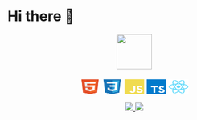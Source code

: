 # Hi there 👋 
<div align="center" style="display: inline_block">
 <img height="70" width="70" src="https://user-images.githubusercontent.com/60186267/173129013-241f5485-4462-4557-a533-35fbc52723cc.jpg">
</div>
<br>
<div align="center" style="display: inline_block">
<img align="center" height="30" width="40" src="https://raw.githubusercontent.com/devicons/devicon/master/icons/html5/html5-original.svg">
<img align="center" height="30" width="40" src="https://raw.githubusercontent.com/devicons/devicon/master/icons/css3/css3-original.svg">
<img align="center" height="30" width="40" src="https://raw.githubusercontent.com/devicons/devicon/master/icons/javascript/javascript-plain.svg">
<img align="center" height="30" width="40" src="https://raw.githubusercontent.com/devicons/devicon/master/icons/typescript/typescript-plain.svg">
<img align="center" height="30" width="40" src="https://raw.githubusercontent.com/devicons/devicon/master/icons/react/react-original.svg">
<!-- <img align="center" height="30" width="40" src="https://raw.githubusercontent.com/devicons/devicon/master/icons/python/python-original.svg">
<img align="center" height="30" width="40" src="https://raw.githubusercontent.com/devicons/devicon/master/icons/csharp/csharp-original.svg">   -->
</div>
<br>
<div align="center">
  <a href="https://github.com/rafaela-carvalho">
  <img height="170em" src="https://github-readme-stats.vercel.app/api?username=rafaela-carvalho&show_icons=true&theme=aura&include_all_commits=true&count_private=true"/>
  <img height="170em" src="https://github-readme-stats.vercel.app/api/top-langs/?username=rafaela-carvalho&layout=compact&langs_count=7&theme=ocean_dark"/>
</div>

